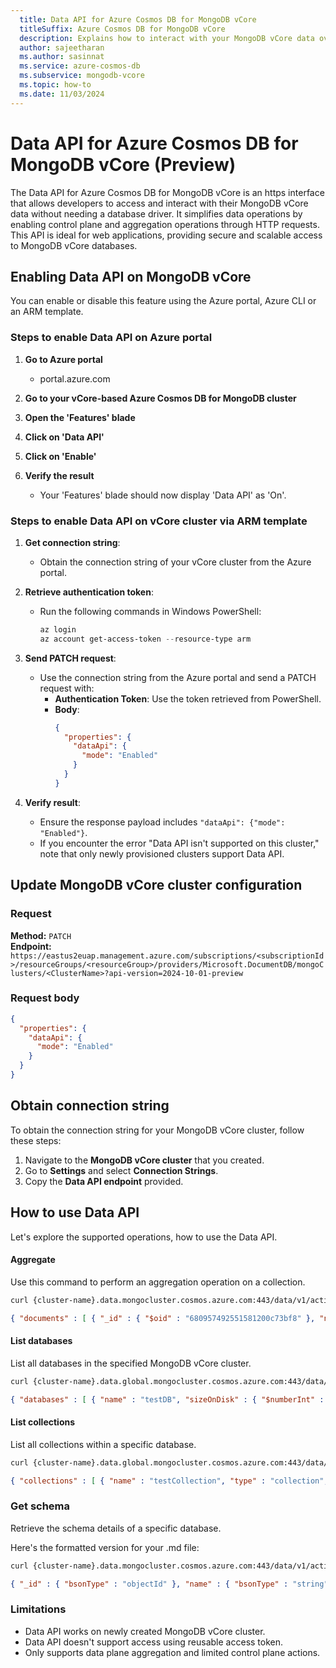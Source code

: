 ```yaml
---
  title: Data API for Azure Cosmos DB for MongoDB vCore
  titleSuffix: Azure Cosmos DB for MongoDB vCore
  description: Explains how to interact with your MongoDB vCore data over HTTPS with simple RESTful endpoints.
  author: sajeetharan
  ms.author: sasinnat
  ms.service: azure-cosmos-db
  ms.subservice: mongodb-vcore
  ms.topic: how-to
  ms.date: 11/03/2024
---
```


# Data API for Azure Cosmos DB for MongoDB vCore (Preview)

The Data API for Azure Cosmos DB for MongoDB vCore is an https interface that allows developers to access and interact with their MongoDB vCore data without needing a database driver. It simplifies data operations by enabling control plane and aggregation operations through HTTP requests. This API is ideal for web applications, providing secure and scalable access to MongoDB vCore databases.  
 

## Enabling Data API on MongoDB vCore

You can enable or disable this feature using the Azure portal, Azure CLI or an ARM template.

### Steps to enable Data API on Azure portal

1. **Go to Azure portal**
    - portal.azure.com

2. **Go to your vCore-based Azure Cosmos DB for MongoDB cluster**

3. **Open the 'Features' blade**

4. **Click on 'Data API'**

5. **Click on 'Enable'**

6. **Verify the result**
    - Your 'Features' blade should now display 'Data API' as 'On'.


### Steps to enable Data API on vCore cluster via ARM template

1. **Get connection string**:
   - Obtain the connection string of your vCore cluster from the Azure portal.

2. **Retrieve authentication token**:
   - Run the following commands in Windows PowerShell:
     ```powershell
     az login
     az account get-access-token --resource-type arm
     ```

3. **Send PATCH request**:
   - Use the connection string from the Azure portal and send a PATCH request with:
     - **Authentication Token**: Use the token retrieved from PowerShell.
     - **Body**:
       ```json
       {
         "properties": {
           "dataApi": {
             "mode": "Enabled"
           }
         }
       }
       ```

4. **Verify result**:
   - Ensure the response payload includes `"dataApi": {"mode": "Enabled"}`.
   - If you encounter the error "Data API isn't supported on this cluster," note that only newly provisioned clusters support Data API.

## Update MongoDB vCore cluster configuration

### Request

**Method:** `PATCH`  
**Endpoint:** `https://eastus2euap.management.azure.com/subscriptions/<subscriptionId>/resourceGroups/<resourceGroup>/providers/Microsoft.DocumentDB/mongoClusters/<ClusterName>?api-version=2024-10-01-preview`


### Request body

```json
{
  "properties": {
    "dataApi": {
      "mode": "Enabled"
    }
  }
}
```

## Obtain connection string

To obtain the connection string for your MongoDB vCore cluster, follow these steps:

1. Navigate to the **MongoDB vCore cluster** that you created.
2. Go to **Settings** and select **Connection Strings**.
3. Copy the **Data API endpoint** provided.

## How to use Data API

Let's explore the supported operations, how to use the Data API.

#### Aggregate

Use this command to perform an aggregation operation on a collection.

```bash
curl {cluster-name}.data.mongocluster.cosmos.azure.com:443/data/v1/action/aggregate -H "Content-Type: application/ejson" -H "Accept:application/ejson" -d '{"database" : "testDB", "collection" : "testCollection", "pipeline" : [{"$limit" : 500}]}' --user "{username}:{password}"
```

```json
{ "documents" : [ { "_id" : { "$oid" : "680957492551581200c73bf8" }, "name" : "Sample Document", "createdAt" : { "$date" : { "$numberLong" : "1745442633506" } }, "tags" : [ "test", "mongo", "sample" ] } ] }
```

#### List databases

List all databases in the specified MongoDB vCore cluster.

```bash
curl {cluster-name}.data.global.mongocluster.cosmos.azure.com:443/data/v1/action/listDatabases -H "Content-Type: application/ejson" -H "Accept:application/ejson" -d '{}' --user "{username}:{password}"
```

```json
{ "databases" : [ { "name" : "testDB", "sizeOnDisk" : { "$numberInt" : "0" }, "empty" : false }, { "name" : "test", "sizeOnDisk" : { "$numberInt" : "0" }, "empty" : false } ], "totalSize" : { "$numberInt" : "0" }, "ok" : { "$numberDouble" : "1.0" } }
```

#### List collections

List all collections within a specific database.

```bash
curl {cluster-name}.data.global.mongocluster.cosmos.azure.com:443/data/v1/action/listCollections -H "Content-Type: application/ejson" -H "Accept:application/ejson" -d '{"database": "newDB"}' --user "{username}:{password}"
```

```json
{ "collections" : [ { "name" : "testCollection", "type" : "collection", "options" : {  }, "info" : { "readOnly" : false, "uuid" : { "$binary" : { "base64" : "mNh96KepTm+NtLtALGxDiw==", "subType" : "04" } } }, "idIndex" : { "v" : { "$numberInt" : "2" }, "name" : "_id_", "key" : { "_id" : { "$numberInt" : "1" } } } } ] }
```

### Get schema

Retrieve the schema details of a specific database.


Here's the formatted version for your .md file:

```bash
curl {cluster-name}.data.mongocluster.cosmos.azure.com:443/data/v1/action/getSchema -H "Content-Type: application/ejson" -H "Accept:application/ejson" -d '{"database" : "testDB", "collection" : "testCollection"}' --user "{username}:{password}"
```

```json
{ "_id" : { "bsonType" : "objectId" }, "name" : { "bsonType" : "string" }, "createdAt" : { "bsonType" : "date" }, "tags" : { "bsonType" : "array" } }
```

### Limitations

- Data API works on newly created MongoDB vCore cluster.
- Data API doesn't support access using reusable access token.
- Only supports data plane aggregation and limited control plane actions.
